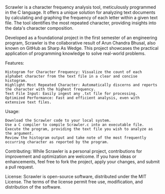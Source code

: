 Scrawler is a character frequency analysis tool, meticulously programmed in the C language. It offers a unique solution for analyzing text documents by calculating and graphing the frequency of each letter within a given text file. The tool identifies the most repeated character, providing insights into the data's character composition.

Developed as a foundational project in the first semester of an engineering program, Scrawler is the collaborative result of Arun Chandra Bhusal, also known on GitHub as Sharp As Wedge. This project showcases the practical application of programming knowledge to solve real-world problems.




Features:

    Histogram for Character Frequency: Visualize the count of each alphabet character from the text file in a clear and concise histogram.
    Highlight Most Repeated Character: Automatically discerns and reports the character with the highest frequency.
    Text File Input: Easily ingest any .txt file for processing.
    Optimized Performance: Fast and efficient analysis, even with extensive text files.

Usage:

    Download the Scrawler code to your local system.
    Use a C compiler to compile Scrawler.c into an executable file.
    Execute the program, providing the text file you wish to analyze as the argument.
    Review the histogram output and take note of the most frequently occurring character as reported by the program.

Contributing:
While Scrawler is a personal project, contributions for improvement and optimization are welcome. If you have ideas or enhancements, feel free to fork the project, apply your changes, and submit a pull request.

License:
Scrawler is open-source software, distributed under the MIT License. The terms of the license permit free use, modification, and distribution of the software.
